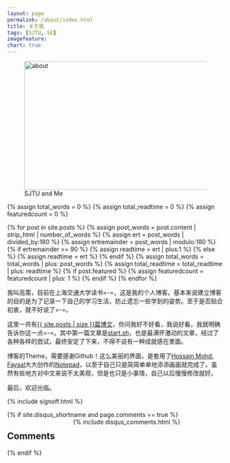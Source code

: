 ```yaml
---
layout: page
permalink: /about/index.html
title: 关于我
tags: [SJTU, SE]
imagefeature: 
chart: true
---
```


<figure>
	<img src="{{ site.url }}/images/about.jpg" alt="about" height="300" width="700">
	<figcaption>SJTU and Me</figcaption>
</figure>

{% assign total_words = 0 %}
{% assign total_readtime = 0 %}
{% assign featuredcount = 0 %}

{% for post in site.posts %}
    {% assign post_words = post.content | strip_html | number_of_words %}
    {% assign ert = post_words | divided_by:180 %}
    {% assign ertremainder = post_words | modulo:180 %}
        {% if ertremainder >= 90 %}
            {% assign readtime = ert | plus:1 %}
        {% else %}
            {% assign readtime = ert %}
        {% endif %}
    {% assign total_words = total_words | plus: post_words %}
    {% assign total_readtime = total_readtime | plus: readtime %}
    {% if post.featured %}
    {% assign featuredcount = featuredcount | plus: 1 %}
    {% endif %}
{% endfor %}

我叫高策，目前在上海交通大学读书=-=，这是我的个人博客。基本来说建立博客的目的是为了记录一下自己的学习生活，防止遗忘一些学到的姿势。至于是否贴合初衷，就不好说了=-=。

这里一共有<a href="{{ site.url }}">{{ site.posts | size }}篇博文</a>，你问我好不好看，我说好看，我就明确告诉你这一点=-=。其中第一篇文章是[start.sh](http://gaocegege.github.io/Blog/%E9%9A%8F%E7%AC%94/Hello-World/)，也是最满怀激动的文章，经过了各种各样的尝试，最终安定了下来，不得不说有一种成就感在里面。

博客的Theme，需要感谢Github！这么美丽的界面，是套用了[Hossain Mohd. Faysal](https://github.com/hmfaysal)大大创作的[Notepad](https://github.com/hmfaysal/Notepad)，以至于自己只是简简单单地添添画画就完成了。虽然有些地方对中文来说不太美观，但是也只是小事情，自己以后慢慢修改就好。

最后，欢迎光临。

{% include signoff.html %} 
        
<div class="cf"></div>
{% if site.disqus_shortname and page.comments == true %}
<section class="summer-disqus row">
<div class="small-12 columns">
<h1 class="summer-comments-header">Comments</h1>
<div id="disqus_thread"></div>
{% include disqus_comments.html %}
</div>
</section>
{% endif %}